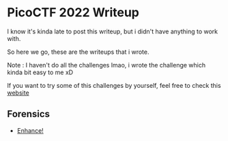 # PicoCTF 2022 Writeup  

I know it's kinda late to post this writeup, but i didn't have anything to work with.

So here we go, these are the writeups that i wrote.

Note : I haven't do all the challenges lmao, i wrote the challenge which kinda bit easy to me xD

If you want to try some of this challenges by yourself, feel free to check this [website](https://play.picoctf.org/practice) 

## Forensics

- [Enhance!](https://github.com/AlfianReno/PicoCTF2022-Writeup/tree/main/Forensics/Enhance!)

